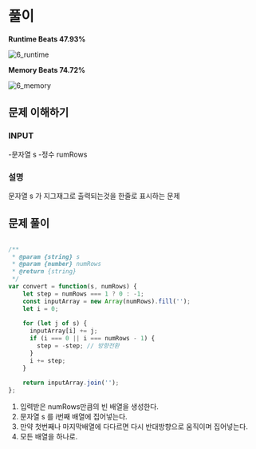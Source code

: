 # 풀이

**Runtime Beats 47.93%**

![6_runtime](https://user-images.githubusercontent.com/109533678/232200779-e907448b-3abb-4cd7-9c88-31d361729610.svg)

**Memory Beats 74.72%**

![6_memory](https://user-images.githubusercontent.com/109533678/232200788-ac4535bb-b34d-445b-91f7-53f1751a580f.svg)



## 문제 이해하기

### INPUT
-문자열 s
-정수 rumRows

### 설명

문자열 s 가 지그재그로 출력되는것을 한줄로 표시하는 문제

## 문제 풀이
~~~javascript

/**
 * @param {string} s
 * @param {number} numRows
 * @return {string}
 */
var convert = function(s, numRows) {
    let step = numRows === 1 ? 0 : -1;
    const inputArray = new Array(numRows).fill('');
    let i = 0;
    
    for (let j of s) {
      inputArray[i] += j;
      if (i === 0 || i === numRows - 1) {
        step = -step; // 방향전환
      }
      i += step;
    }
    
    return inputArray.join('');
};

~~~
 
1. 입력받은 numRows만큼의 빈 배열을 생성한다.
2. 문자열 s 를 i번째 배열에 집어넣는다.
3. 만약 첫번째나 마지막배열에 다다르면 다시 반대방향으로 움직이며 집어넣는다.
4. 모든 배열을 하나로.
